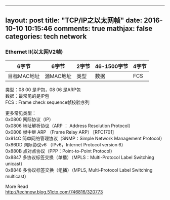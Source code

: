 
---
layout: post
title: "TCP/IP之以太网帧"
date: 2016-10-10 10:15:46
comments: true
mathjax: false
categories: tech network
---

### Ethernet II(以太网V2帧)

<!--more-->

|6字节|6字节|2字节|46-1500字节|4字节|
|----|----|----|----|----|
|目标MAC地址|源MAC地址|类型|数据|FCS| 

类型：08 00 是IP包，08 06 是ARP包  
数据：最常见的是IP包  
FCS：Frame check sequence帧校验序列  

更多常见类型：  
0x0800 网际协议（IP）  
0x0806 地址解析协议（ARP ： Address Resolution Protocol）  
0x0808 帧中继 ARP （Frame Relay ARP） [RFC1701]  
0x814C 简单网络管理协议（SNMP：Simple Network Management Protocol）  
0x86DD 网际协议v6 （IPv6，Internet Protocol version 6）  
0x880B 点对点协议（PPP：Point-to-Point Protocol）  
0x8847 多协议标签交换（单播）（MPLS：Multi-Protocol Label Switching unicast）  
0x8848 多协议标签交换（组播）（MPLS, Multi-Protocol Label Switching multicast）  

More Read  
<http://technow.blog.51cto.com/746816/320773>

